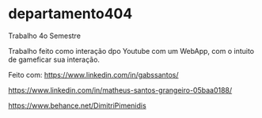 # departamento404
Trabalho 4o Semestre


Trabalho feito como interação dpo Youtube com um WebApp, com o intuito de gameficar sua interação.

Feito com:
https://www.linkedin.com/in/gabssantos/

https://www.linkedin.com/in/matheus-santos-grangeiro-05baa0188/

https://www.behance.net/DimitriPimenidis
